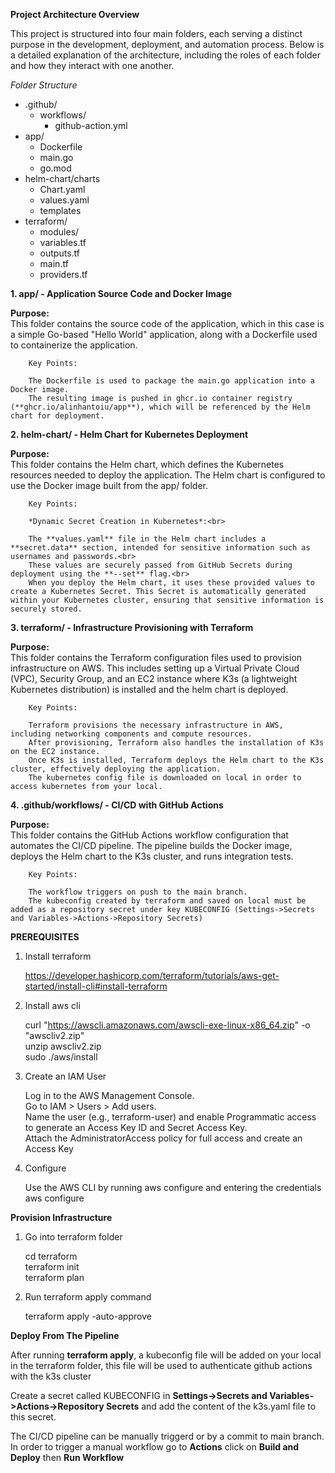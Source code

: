 **Project Architecture Overview**

This project is structured into four main folders, each serving a distinct purpose in the development, deployment, and automation process. Below is a detailed explanation of the architecture, including the roles of each folder and how they interact with one another.

*Folder Structure*
- .github/
  - workflows/
    - github-action.yml
- app/
  - Dockerfile
  - main.go
  - go.mod
- helm-chart/charts
  - Chart.yaml
  - values.yaml
  - templates
- terraform/
  - modules/
  - variables.tf
  - outputs.tf
  - main.tf
  - providers.tf
 

    
**1. app/ - Application Source Code and Docker Image**

**Purpose: <br>**
This folder contains the source code of the application, which in this case is a simple Go-based "Hello World" application, along with a Dockerfile used to containerize the application.

        Key Points:

        The Dockerfile is used to package the main.go application into a Docker image.
        The resulting image is pushed in ghcr.io container registry (**ghcr.io/alinhantoiu/app**), which will be referenced by the Helm chart for deployment.

**2. helm-chart/ - Helm Chart for Kubernetes Deployment**

**Purpose: <br>**
This folder contains the Helm chart, which defines the Kubernetes resources needed to deploy the application. The Helm chart is configured to use the Docker image built from the app/ folder.

        Key Points:

        *Dynamic Secret Creation in Kubernetes*:<br>

        The **values.yaml** file in the Helm chart includes a **secret.data** section, intended for sensitive information such as usernames and passwords.<br>
        These values are securely passed from GitHub Secrets during deployment using the **--set** flag.<br>
        When you deploy the Helm chart, it uses these provided values to create a Kubernetes Secret. This Secret is automatically generated within your Kubernetes cluster, ensuring that sensitive information is securely stored.

**3. terraform/ - Infrastructure Provisioning with Terraform**

**Purpose: <br>**
This folder contains the Terraform configuration files used to provision infrastructure on AWS. This includes setting up a Virtual Private Cloud (VPC), Security Group, and an EC2 instance where K3s (a lightweight Kubernetes distribution) is installed and the helm chart is deployed.

        Key Points:
        
        Terraform provisions the necessary infrastructure in AWS, including networking components and compute resources.
        After provisioning, Terraform also handles the installation of K3s on the EC2 instance.
        Once K3s is installed, Terraform deploys the Helm chart to the K3s cluster, effectively deploying the application.
        The kubernetes config file is downloaded on local in order to access kubernetes from your local.

**4. .github/workflows/ - CI/CD with GitHub Actions**

**Purpose: <br>**
This folder contains the GitHub Actions workflow configuration that automates the CI/CD pipeline. The pipeline builds the Docker image, deploys the Helm chart to the K3s cluster, and runs integration tests.

        Key Points:
        
        The workflow triggers on push to the main branch.
        The kubeconfig created by terraform and saved on local must be added as a repository secret under key KUBECONFIG (Settings->Secrets and Variables->Actions->Repository Secrets)


**PREREQUISITES**

1) Install terraform

   https://developer.hashicorp.com/terraform/tutorials/aws-get-started/install-cli#install-terraform

2) Install aws cli

   curl "https://awscli.amazonaws.com/awscli-exe-linux-x86_64.zip" -o "awscliv2.zip"<br>
   unzip awscliv2.zip<br>
   sudo ./aws/install<br>

3) Create an IAM User

   Log in to the AWS Management Console.<br>
   Go to IAM > Users > Add users.<br>
   Name the user (e.g., terraform-user) and enable Programmatic access to generate an Access Key ID and Secret Access Key.<br>
   Attach the AdministratorAccess policy for full access and create an Access Key<br>

4) Configure 

   Use the AWS CLI by running aws configure and entering the credentials<br>
   aws configure<br>

**Provision Infrastructure**

1) Go into terraform folder
   
   cd terraform<br>
   terraform init<br>
   terraform plan<br>

2) Run terraform apply command
 
   terraform apply -auto-approve

**Deploy From The Pipeline**

After running **terraform apply**, a kubeconfig file will be added on your local in the terraform folder, this file will be used to authenticate github actions with the k3s cluster

Create a secret called KUBECONFIG in **Settings->Secrets and Variables->Actions->Repository Secrets** and add the content of the k3s.yaml file to this secret.

The CI/CD pipeline can be manually triggerd or by a commit to main branch. In order to trigger a manual workflow go to **Actions** click on **Build and Deploy** then **Run Workflow**

